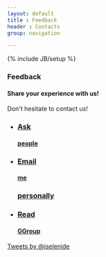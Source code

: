```yaml
---
layout: default
title : Feedback
header : Contacts
group: navigation

---
```

{% include JB/setup %}

<div class="short feedback">
  <div class="wrapper-color-content">
    <h3>Feedback</h3>
    <h4>Share your experience with us!</h4>
    Don't hesitate to contact us!
  </div>
</div>

<div class="quicklinks">
  <div class="wrapper-color-content">
    <ul class="gray-boxes">
      <li><a href="mailto:selenide@googlegroups.com" target="_blank"><span class="ql"><h3>Ask</h3> <strong><h4>people</h4></strong></span></a></li>
      <li><a href="mailto:andrei.solntsev@gmail.com" target="_blank"><span class="ql"><h3>Email</h3> <strong><h4>me</h4> <h3>personally</h3></strong></span></a></li>
      <li><a href="https://groups.google.com/forum/?fromgroups#!forum/selenide" target="_blank" title="Selenide googlegroup archive"><span class="ql"><h3>Read</h3> <strong><h4>GGroup</h4></strong></span></a></li>
    </ul>
  </div>
</div>


<div class="wrapper-content center">
  <section>
    <a class="twitter-timeline" href="https://twitter.com/jselenide" data-widget-id="397446026996359168">Tweets by @jselenide</a>
    <script>!function(d,s,id){var js,fjs=d.getElementsByTagName(s)[0],p=/^http:/.test(d.location)?'http':'https';if(!d.getElementById(id)){js=d.createElement(s);js.id=id;js.src=p+"://platform.twitter.com/widgets.js";fjs.parentNode.insertBefore(js,fjs);}}(document,"script","twitter-wjs");</script>
  </section>
</div>
